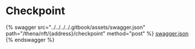 # Checkpoint

{% swagger src="../../../../.gitbook/assets/swagger.json" path="/thena/nft/{address}/checkpoint" method="post" %}
[swagger.json](../../../../.gitbook/assets/swagger.json)
{% endswagger %}
